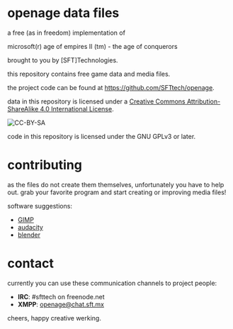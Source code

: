 openage data files
==================


a free (as in freedom) implementation of

microsoft(r) age of empires II (tm) - the age of conquerors


brought to you by [SFT]Technologies.


this repository contains free game data and media files.

the project code can be found at <https://github.com/SFTtech/openage>.

data in this repository is licensed under a [Creative Commons Attribution-ShareAlike 4.0 International License](http://creativecommons.org/licenses/by-sa/4.0/).

![CC-BY-SA](http://i.creativecommons.org/l/by-sa/4.0/88x31.png)

code in this repository is licensed under the GNU GPLv3 or later.



contributing
============

as the files do not create them themselves, unfortunately you have to help out.
grab your favorite program and start creating or improving media files!

software suggestions:
* [GIMP](http://www.gimp.org/)
* [audacity](http://audacity.sourceforge.net/)
* [blender](http://www.blender.org/)


contact
=======

currently you can use these communication channels to project people:

* **IRC**: #sfttech on freenode.net
* **XMPP**: openage@chat.sft.mx


cheers, happy creative werking.
